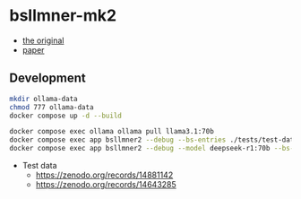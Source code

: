 # bsllmner-mk2

- [the original](https://github.com/sh-ikeda/bsllmner)
- [paper](https://doi.org/10.1101/2025.02.17.638570)

## Development

```bash
mkdir ollama-data
chmod 777 ollama-data
docker compose up -d --build
```

```bash
docker compose exec ollama ollama pull llama3.1:70b
docker compose exec app bsllmner2 --debug --bs-entries ./tests/test-data/cell_line_example.biosample.json
docker compose exec app bsllmner2 --debug --model deepseek-r1:70b --bs-entries ./tests/test-data/cell_line_example.biosample.json
```

- Test data
  - <https://zenodo.org/records/14881142>
  - <https://zenodo.org/records/14643285>

